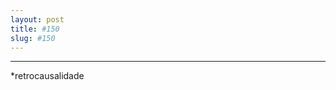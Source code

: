 ```yaml
---
layout: post
title: #150
slug: #150
---
```

---
<p class="description" style="text-align: justify;">
*retrocausalidade
